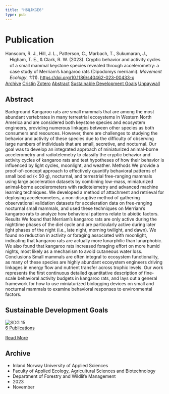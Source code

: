```yaml
---
title: "H6QJKGE6"
type: pub
---
```

<h1>Publication</h1>
<article id="csl-bib-container-H6QJKGE6" class="csl-bib-container">
  <div class="csl-bib-body" style="line-height: 1.35; padding-left: 1em; text-indent:-1em;">
  <div class="csl-entry">Hanscom, R. J., Hill, J. L., Patterson, C., Marbach, T., Sukumaran, J., Higham, T. E., &amp; Clark, R. W. (2023). Cryptic behavior and activity cycles of a small mammal keystone species revealed through accelerometry: a case study of Merriam&#x2019;s kangaroo rats (Dipodomys merriami). <i>Movement Ecology</i>, <i>11</i>(1). <a href="https://doi.org/10.1186/s40462-023-00433-x">https://doi.org/10.1186/s40462-023-00433-x</a></div>
</div>
  <div class="csl-bib-buttons">
    <a href="#taxonomy-article-H6QJKGE6" class="csl-bib-button">Archive</a>
    <a href="https://app.cristin.no/results/show.jsf?id=2204721" alt="Cristin URL" class="csl-bib-button">Cristin</a>
    <a href="http://zotero.org/groups/5402882/items/H6QJKGE6" alt="Zotero URL" class="csl-bib-button">Zotero</a>
    <a href="#abstract-article-H6QJKGE6" class="csl-bib-button">Abstract</a>
    <a href="#sdg-article-H6QJKGE6" class="csl-bib-button">Sustainable Development Goals</a>
    <a href="https://movementecologyjournal.biomedcentral.com/counter/pdf/10.1186/s40462-023-00433-x" class="csl-bib-button">Unpaywall</a>
  </div>
  <div id="csl-bib-meta-container-H6QJKGE6"></div>
</article>
<div id="csl-bib-meta-H6QJKGE6" class="csl-bib-meta">
  <article id="abstract-article-H6QJKGE6" class="abstract-article">
    <h1>Abstract</h1>
    Background Kangaroo rats are small mammals that are among the most abundant vertebrates in many terrestrial ecosystems in Western North America and are considered both keystone species and ecosystem engineers, providing numerous linkages between other species as both consumers and resources. However, there are challenges to studying the behavior and activity of these species due to the difficulty of observing large numbers of individuals that are small, secretive, and nocturnal. Our goal was to develop an integrated approach of miniaturized animal-borne accelerometry and radiotelemetry to classify the cryptic behavior and activity cycles of kangaroo rats and test hypotheses of how their behavior is influenced by light cycles, moonlight, and weather. Methods We provide a proof-of-concept approach to effectively quantify behavioral patterns of small bodied (&lt; 50 g), nocturnal, and terrestrial free-ranging mammals using large acceleration datasets by combining low-mass, miniaturized animal-borne accelerometers with radiotelemetry and advanced machine learning techniques. We developed a method of attachment and retrieval for deploying accelerometers, a non-disruptive method of gathering observational validation datasets for acceleration data on free-ranging nocturnal small mammals, and used these techniques on Merriam’s kangaroo rats to analyze how behavioral patterns relate to abiotic factors. Results We found that Merriam’s kangaroo rats are only active during the nighttime phases of the diel cycle and are particularly active during later light phases of the night (i.e., late night, morning twilight, and dawn). We found no reduction in activity or foraging associated with moonlight, indicating that kangaroo rats are actually more lunarphilic than lunarphobic. We also found that kangaroo rats increased foraging effort on more humid nights, most likely as a mechanism to avoid cutaneous water loss. Conclusions Small mammals are often integral to ecosystem functionality, as many of these species are highly abundant ecosystem engineers driving linkages in energy flow and nutrient transfer across trophic levels. Our work represents the first continuous detailed quantitative description of fine-scale behavioral activity budgets in kangaroo rats, and lays out a general framework for how to use miniaturized biologging devices on small and nocturnal mammals to examine behavioral responses to environmental factors.
  </article>
  <article id="sdg-article-H6QJKGE6" class="sdg-article">
    <h1>Sustainable Development Goals</h1>
    <div class="sdg-container"><div id="sdg15" class="sdg"> <img src="{{< params subfolder >}}images/sdg/sdg15_en.png" class="image" alt="SDG 15"> <div class="sdg-overlay"> <a href="{{< params subfolder >}}en/archive/?sdg=15#archive" class="sdg-publication-count"><span>6</span> Publications</a> <p><a href="https://sdgs.un.org/goals/goal15" class="sdg-read-more">Read More</a></p> </div> </div></div>
  </article>
  <article id="taxonomy-article-H6QJKGE6" class="taxonomy-article">
    <h1>Archive</h1>
    <ul>
      <li>Inland Norway University of Applied Sciences</li>
      <li>Faculty of Applied Ecology, Agricultural Sciences and Biotechnology</li>
      <li>Department of Forestry and Wildlife Management</li>
      <li>2023</li>
      <li>November</li>
    </ul>
  </article>
</div>
